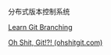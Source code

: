 分布式版本控制系统


[Learn Git Branching](https://learngitbranching.js.org/?locale=zh_CN)

[Oh Shit, Git!?! (ohshitgit.com)](https://ohshitgit.com/)


